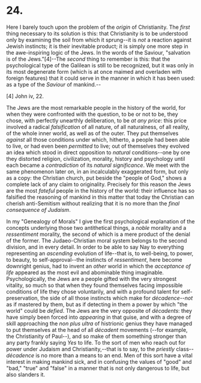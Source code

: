 # 24.

Here I barely touch upon the problem of the _origin_ of Christianity.
The _first_ thing necessary to its solution is this: that Christianity
is to be understood only by examining the soil from which it sprung--it
is _not_ a reaction against Jewish instincts; it is their inevitable
product; it is simply one more step in the awe-inspiring logic of the
Jews. In the words of the Saviour, "salvation is of the Jews."[4]--The
_second_ thing to remember is this: that the psychological type of the
Galilean is still to be recognized, but it was only in its most
degenerate form (which is at once maimed and overladen with foreign
features) that it could serve in the manner in which it has been used:
as a type of the _Saviour_ of mankind.--

[4] John iv, 22.

The Jews are the most remarkable people in the history of the world, for
when they were confronted with the question, to be or not to be, they
chose, with perfectly unearthly deliberation, to be _at any price_: this
price involved a radical _falsification_ of all nature, of all
naturalness, of all reality, of the whole inner world, as well as of
the outer. They put themselves _against_ all those conditions under
which, hitherto, a people had been able to live, or had even been
_permitted_ to live; out of themselves they evolved an idea which stood
in direct opposition to _natural_ conditions--one by one they distorted
religion, civilization, morality, history and psychology until each
became a _contradiction_ of its _natural significance_. We meet with the
same phenomenon later on, in an incalculably exaggerated form, but only
as a copy: the Christian church, put beside the "people of God," shows a
complete lack of any claim to originality. Precisely for this reason the
Jews are the most _fateful_ people in the history of the world: their
influence has so falsified the reasoning of mankind in this matter that
today the Christian can cherish anti-Semitism without realizing that it
is no more than the _final consequence of Judaism_.

In my "Genealogy of Morals" I give the first psychological explanation
of the concepts underlying those two antithetical things, a _noble_
morality and a _ressentiment_ morality, the second of which is a mere
product of the denial of the former. The Judaeo-Christian moral system
belongs to the second division, and in every detail. In order to be able
to say Nay to everything representing an _ascending_ evolution of
life--that is, to well-being, to power, to beauty, to self-approval--the
instincts of _ressentiment_, here become downright genius, had to invent
an _other_ world in which the _acceptance of life_ appeared as the most
evil and abominable thing imaginable. Psychologically, the Jews are a
people gifted with the very strongest vitality, so much so that when
they found themselves facing impossible conditions of life they chose
voluntarily, and with a profound talent for self-preservation, the side
of all those instincts which make for _décadence_--_not_ as if mastered
by them, but as if detecting in them a power by which "the world" could
be _defied_. The Jews are the very opposite of _décadents_: they have
simply been forced into _appearing_ in that guise, and with a degree of
skill approaching the _non plus ultra_ of histrionic genius they have
managed to put themselves at the head of all _décadent_ movements (--for
example, the Christianity of Paul--), and so make of them something
stronger than any party frankly saying _Yes_ to life. To the sort of
men who reach out for power under Judaism and Christianity,--that is to
say, to the _priestly_ class--_décadence_ is no more than a means to an
end. Men of this sort have a vital interest in making mankind sick, and
in confusing the values of "good" and "bad," "true" and "false" in a
manner that is not only dangerous to life, but also slanders it.


